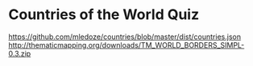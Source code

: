 # Countries of the World Quiz


https://github.com/mledoze/countries/blob/master/dist/countries.json
http://thematicmapping.org/downloads/TM_WORLD_BORDERS_SIMPL-0.3.zip